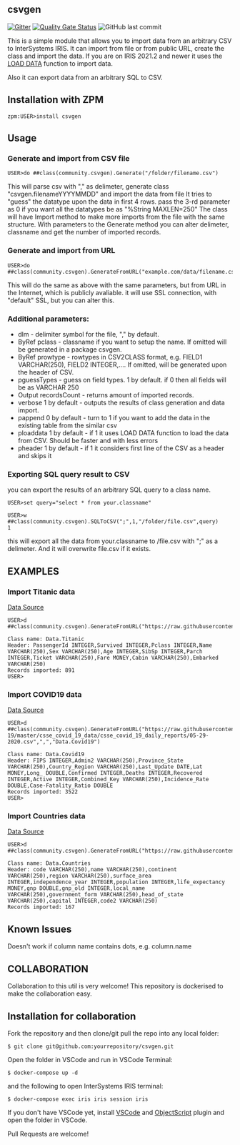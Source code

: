 ## csvgen

[![Gitter](https://img.shields.io/badge/Available%20on-Intersystems%20Open%20Exchange-00b2a9.svg)](https://openexchange.intersystems.com/package/csvgen)
 [![Quality Gate Status](https://community.objectscriptquality.com/api/project_badges/measure?project=intersystems_iris_community%2Fcsvgen&metric=alert_status)](https://community.objectscriptquality.com/dashboard?id=intersystems_iris_community%2Fcsvgen)
 <img alt="GitHub last commit" src="https://img.shields.io/github/last-commit/evshvarov/csvgen">

This is a simple module that allows you to import data from an arbitrary CSV to InterSystems IRIS.
It can import from file or from public URL, create the class and import the data. 
If you are on IRIS 2021.2 and newer it uses the [LOAD DATA](https://docs.intersystems.com/irislatest/csp/docbook/DocBook.UI.Page.cls?KEY=RSQL_loaddata) function to import data.

Also it can export data from an arbitrary SQL to CSV.

## Installation with ZPM
```
zpm:USER>install csvgen
```

## Usage

### Generate and import from CSV file

```
USER>do ##class(community.csvgen).Generate("/folder/filename.csv")
```

This will parse csv with "," as delimeter, generate class "csvgen.filenameYYYYMMDD" and import the data from file
It tries to "guess" the datatype upon the data in first 4 rows.
pass the 3-rd parameter as 0 if you want all the datatypes be as "%String MAXLEN=250"
The class will have Import method to make more imports from the file with the same structure.
With parameters to the Generate method you can alter delimeter, classname and get the number of imported records.

### Generate and import from URL

```
USER>do ##class(community.csvgen).GenerateFromURL("example.com/data/filename.csv")
```

This will do the same as above with the same parameters, but from URL in the Internet, which is publicly avaliable.
it will use SSL connection, with "default" SSL, but you can alter this.

### Additional parameters:
- dlm - delimiter symbol for the file, "," by default.
- ByRef pclass - classname if you want to setup the name. If omitted will be generated in a package csvgen.
- ByRef prowtype - rowtypes in CSV2CLASS format, e.g. FIELD1 VARCHAR(250), FIELD2 INTEGER,.... If omitted, will be generated upon the header of CSV.
- pguessTypes - guess on field types. 1 by default. if 0 then all fields will be as VARCHAR 250
- Output recordsCount - returns amount of imported records.
- verbose 1 by default - outputs the results of class generation and data import.
- pappend 0 by default - turn to 1 if you want to add the data in the existing table from the similar csv
- ploaddata 1 by default - if 1 it uses LOAD DATA function to load the data from CSV. Should be faster and with less errors
- pheader 1 by default -  if 1 it considers first line of the CSV as a header and skips it


### Exporting SQL query result to CSV

you can export the results of an arbitrary SQL query to a class name.
```
USER>set query="select * from your.classname"

USER>w ##class(community.csvgen).SQLToCSV(";",1,"/folder/file.csv",query)
1
```
this will export all the data from your.classname to /file.csv with ";" as a delimeter. And it will overwrite file.csv if it exists.

## EXAMPLES
### Import Titanic data
[Data Source](https://raw.githubusercontent.com/datasciencedojo/datasets/master/titanic.csv)
```
USER>d ##class(community.csvgen).GenerateFromURL("https://raw.githubusercontent.com/datasciencedojo/datasets/master/titanic.csv",",","Data.Titanic")

Class name: Data.Titanic
Header: PassengerId INTEGER,Survived INTEGER,Pclass INTEGER,Name VARCHAR(250),Sex VARCHAR(250),Age INTEGER,SibSp INTEGER,Parch INTEGER,Ticket VARCHAR(250),Fare MONEY,Cabin VARCHAR(250),Embarked VARCHAR(250)
Records imported: 891
USER>
```
### Import COVID19 data
[Data Source](https://github.com/CSSEGISandData/COVID-19/blob/master/csse_covid_19_data/csse_covid_19_daily_reports/05-29-2020.csv)
```
USER>d ##class(community.csvgen).GenerateFromURL("https://raw.githubusercontent.com/CSSEGISandData/COVID-19/master/csse_covid_19_data/csse_covid_19_daily_reports/05-29-2020.csv",",","Data.Covid19")

Class name: Data.Covid19
Header: FIPS INTEGER,Admin2 VARCHAR(250),Province_State VARCHAR(250),Country_Region VARCHAR(250),Last_Update DATE,Lat MONEY,Long_ DOUBLE,Confirmed INTEGER,Deaths INTEGER,Recovered INTEGER,Active INTEGER,Combined_Key VARCHAR(250),Incidence_Rate DOUBLE,Case-Fatality_Ratio DOUBLE
Records imported: 3522
USER>
```
### Import Countries data
[Data Source](https://raw.githubusercontent.com/datasciencedojo/datasets/master/WorldDBTables/CountryTable.csv)
```
USER>d ##class(community.csvgen).GenerateFromURL("https://raw.githubusercontent.com/datasciencedojo/datasets/master/WorldDBTables/CountryTable.csv",",","Data.Countries")

Class name: Data.Countries
Header: code VARCHAR(250),name VARCHAR(250),continent VARCHAR(250),region VARCHAR(250),surface_area INTEGER,independence_year INTEGER,population INTEGER,life_expectancy MONEY,gnp DOUBLE,gnp_old INTEGER,local_name VARCHAR(250),government_form VARCHAR(250),head_of_state VARCHAR(250),capital INTEGER,code2 VARCHAR(250)
Records imported: 167
```

## Known Issues
Doesn't work if column name contains dots, e.g. column.name



## COLLABORATION

Collaboration to this util is very welcome! 
This repository is dockerised to make the collaboration easy.


## Installation for collaboration

Fork the repository and then clone/git pull the repo into any local folder:

```
$ git clone git@github.com:yourrepository/csvgen.git
```

Open the folder in VSCode and run in VSCode Terminal:

```
$ docker-compose up -d
```

and the following to open InterSystems IRIS terminal:

````
$ docker-compose exec iris iris session iris
````

If you don't have VSCode yet, install [VSCode](https://code.visualstudio.com/) and [ObjectScript](https://marketplace.visualstudio.com/items?itemName=daimor.vscode-objectscript) plugin and open the folder in VSCode.

Pull Requests are welcome!

